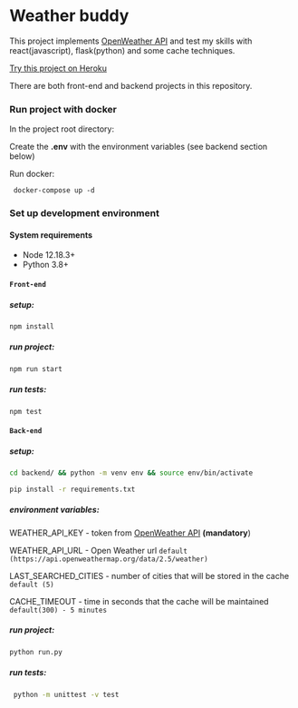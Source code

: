 # Weather buddy

This project implements [OpenWeather API](https://openweathermap.org/current) and test my skills with react(javascript), flask(python) and some cache techniques.

[Try this project on Heroku](https://weather-buddy-app.herokuapp.com/)

There are both front-end and backend projects in this repository.
### Run project with docker
In the project root directory:

Create the **.env**  with the environment variables (see backend section below)

Run docker:

```
 docker-compose up -d
```

### Set up development environment


#### System requirements

* Node 12.18.3+
* Python 3.8+

#### `Front-end`

##### setup:       

``` bash
npm install
```
##### run project:
```bash
npm run start 
```
##### run tests:
```bash 
npm test
```

#### `Back-end`

##### setup:       
```bash
cd backend/ && python -m venv env && source env/bin/activate
```

```bash
pip install -r requirements.txt
```

##### environment variables:

WEATHER_API_KEY - token from  [OpenWeather API](https://openweathermap.org/current) **(mandatory**)

WEATHER_API_URL - Open Weather url `default (https://api.openweathermap.org/data/2.5/weather)`

LAST_SEARCHED_CITIES - number of cities that will be stored in the cache `default (5)`

CACHE_TIMEOUT - time in seconds that the cache will be maintained `default(300) - 5 minutes`

##### run project:

```bash
python run.py
```

##### run tests:
```bash
 python -m unittest -v test 
 ```

